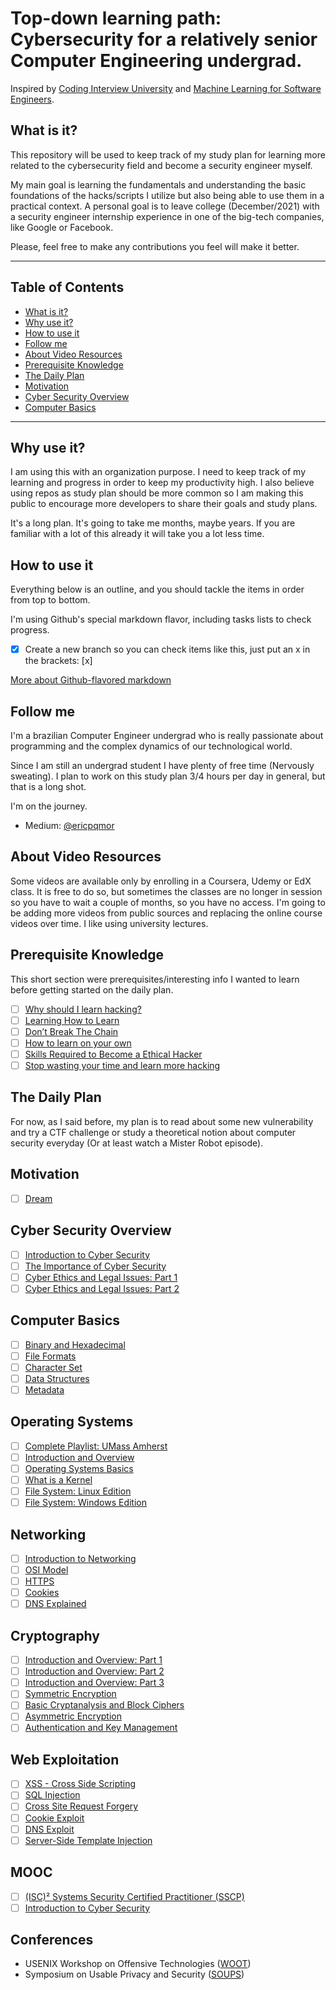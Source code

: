 # Top-down learning path: Cybersecurity for a relatively senior Computer Engineering undergrad.

Inspired by [Coding Interview University](https://github.com/jwasham/coding-interview-university) and [Machine Learning for Software Engineers](https://github.com/ZuzooVn/machine-learning-for-software-engineers).

## What is it?

This repository will be used to keep track of my study plan for learning more related to the cybersecurity field and become a security engineer myself.

My main goal is learning the fundamentals and understanding the basic foundations of the hacks/scripts I utilize but also being able to use them in a practical context. A personal goal is to leave college (December/2021) with a security engineer internship experience in one of the big-tech companies, like Google or Facebook.

Please, feel free to make any contributions you feel will make it better.

---

## Table of Contents

- [What is it?](#what-is-it)
- [Why use it?](#why-use-it)
- [How to use it](#how-to-use-it)
- [Follow me](#follow-me)
- [About Video Resources](#about-video-resources)
- [Prerequisite Knowledge](#prerequisite-knowledge)
- [The Daily Plan](#the-daily-plan)
- [Motivation](#motivation)
- [Cyber Security Overview](#cyber-security-overview)
- [Computer Basics](#computer-basics)

---

## Why use it?

I am using this with an organization purpose. I need to keep track of my learning and progress in order to keep my productivity high. I also believe using repos as study plan should be more common so I am making this public to encourage more developers to share their goals and study plans.

 It's a long plan. It's going to take me months, maybe years. If you are familiar with a lot of this already it will take you a lot less time.

## How to use it
Everything below is an outline, and you should tackle the items in order from top to bottom.

I'm using Github's special markdown flavor, including tasks lists to check progress.

- [x] Create a new branch so you can check items like this, just put an x in the brackets: [x]

[More about Github-flavored markdown](https://guides.github.com/features/mastering-markdown/#GitHub-flavored-markdown)

## Follow me
I'm a brazilian Computer Engineer undergrad who is really passionate about programming and the complex dynamics of our technological world.

Since I am still an undergrad student I have plenty of free time (Nervously sweating). I plan to work on this study plan 3/4 hours per day in general, but that is a long shot.

I'm on the journey.

- Medium: [@ericpqmor](https://medium.com/@ericpqmor)

## About Video Resources

Some videos are available only by enrolling in a Coursera, Udemy or EdX class. It is free to do so, but sometimes the classes
are no longer in session so you have to wait a couple of months, so you have no access. I'm going to be adding more videos
from public sources and replacing the online course videos over time. I like using university lectures.

## Prerequisite Knowledge

This short section were prerequisites/interesting info I wanted to learn before getting started on the daily plan.

- [ ] [Why should I learn hacking?](https://www.quora.com/Why-should-I-learn-hacking)
- [ ] [Learning How to Learn](https://www.coursera.org/learn/learning-how-to-learn)
- [ ] [Don’t Break The Chain](http://lifehacker.com/281626/jerry-seinfelds-productivity-secret)
- [ ] [How to learn on your own](https://metacademy.org/roadmaps/rgrosse/learn_on_your_own)
- [ ] [Skills Required to Become a Ethical Hacker](https://www.guru99.com/skills-required-become-ethical-hacker.html)
- [ ] [Stop wasting your time and learn more hacking](https://www.youtube.com/watch?v=AMMOErxtahk&feature=youtu.be)

## The Daily Plan

For now, as I said before, my plan is to read about some new vulnerability and try a CTF challenge or study a theoretical notion about computer security everyday (Or at least watch a Mister Robot episode).

## Motivation
- [ ] [Dream](https://www.youtube.com/watch?v=g-jwWYX7Jlo)

## Cyber Security Overview
- [ ] [Introduction to Cyber Security](https://www.youtube.com/watch?v=RRUfHVwKbgg)
- [ ] [The Importance of Cyber Security](https://www.youtube.com/watch?v=YC1rMqAJygs)
- [ ] [Cyber Ethics and Legal Issues: Part 1](https://www.youtube.com/watch?v=aFbiXEKwLgo)
- [ ] [Cyber Ethics and Legal Issues: Part 2](https://www.youtube.com/watch?v=qDtGQyc2IWg)

## Computer Basics
- [ ] [Binary and Hexadecimal](https://www.youtube.com/watch?v=_oaBT-TndCs)
- [ ] [File Formats](https://www.youtube.com/watch?v=wUE8zVvvqkg)
- [ ] [Character Set](https://youtu.be/MijmeoH9LT4)
- [ ] [Data Structures](https://youtu.be/cOfhwxirhUE)
- [ ] [Metadata](https://youtu.be/-0vc6LeVa14)

## Operating Systems
- [ ] [Complete Playlist: UMass Amherst](https://www.youtube.com/watch?v=dv4mXBsv6TI&list=PLacuG5pysFbDQU8kKxbUh4K5c1iL5_k7k)
- [ ] [Introduction and Overview](https://youtu.be/5AjReRMoG3Y)
- [ ] [Operating Systems Basics](https://youtu.be/9GDX-IyZ_C8)
- [ ] [What is a Kernel](https://youtu.be/7HatJ1t-iQQ)
- [ ] [File System: Linux Edition](https://youtu.be/9dS6zadm33U)
- [ ] [File System: Windows Edition](https://youtu.be/nqSean8OiZE)

## Networking
- [ ] [Introduction to Networking](https://youtu.be/N4J5ASp9Z8U)
- [ ] [OSI Model](https://youtu.be/lSK1d8fZyEw)
- [ ] [HTTPS](https://youtu.be/earzZpX-PiY)
- [ ] [Cookies](https://youtu.be/I01XMRo2ESg)
- [ ] [DNS Explained](https://youtu.be/72snZctFFtA)

## Cryptography
- [ ] [Introduction and Overview: Part 1](https://youtu.be/KcqOeDwIuBQ)
- [ ] [Introduction and Overview: Part 2](https://youtu.be/bXXiNH7tDwE)
- [ ] [Introduction and Overview: Part 3](https://youtu.be/X5oBlffSWs8)
- [ ] [Symmetric Encryption](https://youtu.be/NHz_Bb86pxg)
- [ ] [Basic Cryptanalysis and Block Ciphers](https://youtu.be/qWMxsstL9ag)
- [ ] [Asymmetric Encryption](https://youtu.be/hOjk-NaYK_w)
- [ ] [Authentication and Key Management](https://youtu.be/NOm2fs4rknQ)

## Web Exploitation
- [ ] [XSS - Cross Side Scripting](https://youtu.be/DkjvXrxdImk)
- [ ] [SQL Injection](https://youtu.be/z5Qlnm_4j2g)
- [ ] [Cross Site Request Forgery](https://youtu.be/vRBihr41JTo)
- [ ] [Cookie Exploit](https://youtu.be/Nv6CPs_j7hc)
- [ ] [DNS Exploit](https://youtu.be/leTiP1s6RCk)
- [ ] [Server-Side Template Injection](https://portswigger.net/blog/server-side-template-injection)

## MOOC
- [ ] [(ISC)² Systems Security Certified Practitioner (SSCP)](https://www.coursera.org/specializations/sscp-training)
- [ ] [Introduction to Cyber Security](https://www.coursera.org/specializations/intro-cyber-security)

## Conferences
- USENIX Workshop on Offensive Technologies ([WOOT](https://www.usenix.org/conference/woot19))
- Symposium on Usable Privacy and Security ([SOUPS](https://www.usenix.org/conference/soups2019)) 
